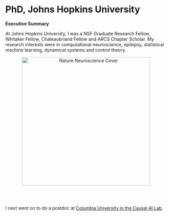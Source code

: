 # PhD, Johns Hopkins University
__Executive Summary__

At Johns Hopkins University, I was a NSF Graduate Research Fellow, Whitaker Fellow, Chateaubriand Fellow and ARCS Chapter Scholar. My research interests were in computational neuroscience, epilepsy, statistical machine learning, dynamical systems and control theory.

<a href="https://www.nature.com/articles/s41593-021-00901-w">
  <p align="center"><img src=./assets/images/nn_cover.png alt="Nature Neuroscience Cover" width=400></p>
</a><br><br>

I next went on to do a postdoc at [Columbia University in the Causal AI Lab](https://github.com/adam2392/adam2392/blob/master/causalailab.md).

